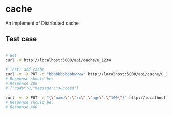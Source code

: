 # cache

An implement of Distributed cache

## Test case

```bash

# Get
curl -v http://localhost:5000/api/cache/u_1234

# Test: add cache
curl -v -X PUT -d "bbbbbbbbbbbwwww" http://localhost:5000/api/cache/u_1234
# Response should be: 
# Response 200
# {"code":0,"message":"succeed"} 

curl -v -X PUT -d "{\"name\":\"xx\",\"age\":\"100\"}" http://localhost:5000/api/cache/u:999
# Response should be:
# Response 400
```
